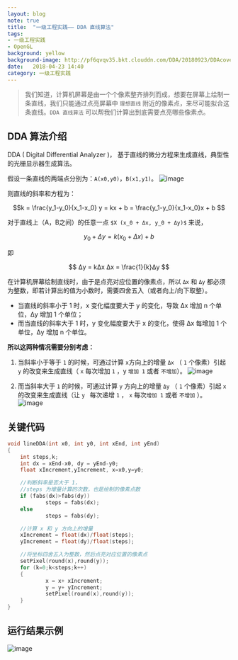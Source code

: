 ```yaml
---
layout: blog  
note: true  
title:  "一级工程实践—— DDA 直线算法"  
tags:  
- 一级工程实践  
- OpenGL  
background: yellow  
background-image: http://pf6qvqv35.bkt.clouddn.com/DDA/20180923/DDAcoverpage.png 
date:   2018-04-23 14:40   
category: 一级工程实践
---
```


>我们知道，计算机屏幕是由一个个像素整齐排列而成，想要在屏幕上绘制一条直线，我们只能通过点亮屏幕中 `理想直线` 附近的像素点，来尽可能拟合这条直线。`DDA 直线算法` 可以帮我们计算出到底需要点亮哪些像素点。

## DDA 算法介绍
DDA ( Digital Differential Analyzer )， 基于直线的微分方程来生成直线，典型性的光栅显示器生成算法。

假设一条直线的两端点分别为：`A(x0,y0)`，`B(x1,y1)`。
![image](http://pf6qvqv35.bkt.clouddn.com/DDA/20180923/DDA_Line.png)

则直线的斜率和方程为：  

```math
k = \frac{y_1-y_0}{x_1-x_0}

y = kx + b = \frac{y_1-y_0}{x_1-x_0}x + b

```
对于直线上（A，B之间）的任意一点 `$X (x_0 + Δx, y_0 + Δy)$` 来说，

```math
y_0 + Δy = k(x_0 + Δx) + b
```
即
```math

Δy = kΔx 

Δx = \frac{1}{k}Δy

```
在计算机屏幕绘制直线时，由于是点亮对应位置的像素点，所以 `Δx` 和 `Δy` 都必须为整数，即若计算出的值为小数时，需要四舍五入（或者向上/向下取整）。
* 当直线的斜率小于 1 时，x 变化幅度要大于 y 的变化，导致 Δx 增加 n 个单位，Δy 增加 1 个单位；
* 而当直线的斜率大于 1 时，y 变化幅度要大于 x 的变化，使得 Δx 每增加 1 个单位，Δy 增加 n 个单位。

**所以这两种情况需要分别考虑：**
1. 当斜率小于等于 `1` 的时候，可通过计算 `x`方向上的增量 `Δx` （ `1` 个像素）引起 `y` 的改变来生成直线（ `x` 每次增加 `1` ，y `增加 1` 或者 `不增加`）。
![image](http://pf6qvqv35.bkt.clouddn.com/DDA/20180923/case1.png)

2. 而当斜率大于 `1` 的时候，可通过计算 `y` 方向上的增量 `Δy` （ `1` 个像素）引起 `x` 的改变来生成直线（让 `y ` 每次递增 `1` ， `x` 每次`增加 1` 或者 `不增加` ）。
![image](http://pf6qvqv35.bkt.clouddn.com/DDA/20180923/case2.png)

## 关键代码

```c++
void lineDDA(int x0, int y0, int xEnd, int yEnd)
{
    int steps,k;
    int dx = xEnd-x0, dy = yEnd-y0;
    float xIncrement,yIncrement, x=x0,y=y0;

    //判断斜率是否大于 1，
    //steps 为增量计算的次数，也是绘制的像素点数
    if (fabs(dx)>fabs(dy))
            steps = fabs(dx);        
    else
            steps = fabs(dy);        

    //计算 x 和 y 方向上的增量
    xIncrement = float(dx)/float(steps);
    yIncrement = float(dy)/float(steps);

    //将坐标四舍五入为整数，然后点亮对应位置的像素点
    setPixel(round(x),round(y));
    for (k=0;k<steps;k++)
    {
            x = x+ xIncrement;
            y = y+ yIncrement;
            setPixel(round(x),round(y));
    }
}
```

## 运行结果示例
![image](http://pf6qvqv35.bkt.clouddn.com/DDA/20180923/result.jpg)